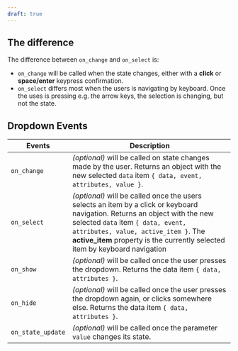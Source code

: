 ```yaml
---
draft: true
---
```


## The difference

The difference between `on_change` and `on_select` is:

- `on_change` will be called when the state changes, either with a **click** or **space/enter** keypress confirmation.
- `on_select` differs most when the users is navigating by keyboard. Once the uses is pressing e.g. the arrow keys, the selection is changing, but not the state.

## Dropdown Events

| Events            | Description                                                                                                                                                                                                                                                                             |
| ----------------- | --------------------------------------------------------------------------------------------------------------------------------------------------------------------------------------------------------------------------------------------------------------------------------------- |
| `on_change`       | _(optional)_ will be called on state changes made by the user. Returns an object with the new selected `data` item `{ data, event, attributes, value }`.                                                                                                                                |
| `on_select`       | _(optional)_ will be called once the users selects an item by a click or keyboard navigation. Returns an object with the new selected `data` item `{ data, event, attributes, value, active_item }`. The **active_item** property is the currently selected item by keyboard navigation |
| `on_show`         | _(optional)_ will be called once the user presses the dropdown. Returns the data item `{ data, attributes }`.                                                                                                                                                                           |
| `on_hide`         | _(optional)_ will be called once the user presses the dropdown again, or clicks somewhere else. Returns the data item `{ data, attributes }`.                                                                                                                                           |
| `on_state_update` | _(optional)_ will be called once the parameter `value` changes its state.                                                                                                                                                                                                               |
